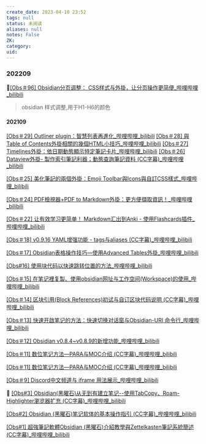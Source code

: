 ```yaml
---
create_date: 2023-04-10 23:52
tags: null
status: 未阅读 
aliases: null
notes: False
ZK: 
category: 
uid: 
---
```


### 202209

🙅[[Obs＃96] Obsidian分页调整： CSS样式与外掛，让分页操作更简便_哔哩哔哩_bilibili](https://www.bilibili.com/video/BV1f14y1a7QX/?spm_id_from=333.999.0.0&vd_source=0e30673b55c5c5beeb0619a112151137)

> obsidian 样式调整,用于H1-H6的颜色

#### 202109
[[Obs＃29] Outliner plugin：智慧列表再進化_哔哩哔哩_bilibili](https://www.bilibili.com/video/BV1kU4y1A74r/?spm_id_from=333.999.0.0)
[[Obs＃28] 與Table of Contents外掛相關的幾個HTML小技巧_哔哩哔哩_bilibili](https://www.bilibili.com/video/BV12P4y1h71f/?spm_id_from=333.999.0.0)
[[Obs＃27] Timelines外掛：依日期動態顯示特定筆記卡片_哔哩哔哩_bilibili](https://www.bilibili.com/video/BV1HR4y1p7CQ/?spm_id_from=333.999.0.0&vd_source=0e30673b55c5c5beeb0619a112151137)
[[Obs＃26] Dataview外掛- 製作索引筆記利器；動態查詢筆記資料 (CC字幕)_哔哩哔哩_bilibili](https://www.bilibili.com/video/BV1dQ4y1r7WW/?spm_id_from=333.999.0.0)

[[Obs＃25] 美化筆記的兩個外掛：Emoji Toolbar與Icons與自訂CSS樣式_哔哩哔哩_bilibili](https://www.bilibili.com/video/BV1EU4y1A72Z/?spm_id_from=333.999.0.0&vd_source=0e30673b55c5c5beeb0619a112151137)

[[Obs＃24] PDF檢視器+PDF to Markdown外掛：更方便擷取資訊！_哔哩哔哩_bilibili](https://www.bilibili.com/video/BV1gP4y1a7vJ/?spm_id_from=333.999.0.0)

[[Obs＃22] 让有效学习更简单！ Markdown汇出到Anki - 使用Flashcards插件_哔哩哔哩_bilibili](https://www.bilibili.com/video/BV1zq4y1o7hr/?spm_id_from=333.999.0.0&vd_source=0e30673b55c5c5beeb0619a112151137)

[[Obs＃18] v0.9.16 YAML增强功能 - tags与aliases (CC字幕)_哔哩哔哩_bilibili](https://www.bilibili.com/video/BV1mU4y1A7hL/?spm_id_from=333.999.0.0&vd_source=0e30673b55c5c5beeb0619a112151137)

[[Obs＃17] Obsidian表格操作技巧—使用Advanced Tables外掛_哔哩哔哩_bilibili](https://www.bilibili.com/video/BV1tR4y1p7DD/?spm_id_from=333.999.0.0&vd_source=0e30673b55c5c5beeb0619a112151137)

[[Obs#16] 使用块代码以快速跳转位置的方法_哔哩哔哩_bilibili](https://www.bilibili.com/video/BV1mu411f7GY/?spm_id_from=333.999.0.0&vd_source=0e30673b55c5c5beeb0619a112151137)

[[Obs＃15] 在笔记裡复製、使用obsidian网址与工作空间(Workspace)的使用_哔哩哔哩_bilibili](https://www.bilibili.com/video/BV1tf4y1E7fy/?spm_id_from=333.999.0.0&vd_source=0e30673b55c5c5beeb0619a112151137)

[[Obs＃14] 区块引用(Block References)初试与自订区块代码说明 (CC字幕)_哔哩哔哩_bilibili](https://www.bilibili.com/video/BV1D44y1b7NQ/?spm_id_from=333.999.0.0&vd_source=0e30673b55c5c5beeb0619a112151137)

[[Obs＃13] 快速开啟笔记的方法：快速切换对话窗与Obsidian-URI 命令行_哔哩哔哩_bilibili](https://www.bilibili.com/video/BV1rf4y1w7Uu/?spm_id_from=333.999.0.0&vd_source=0e30673b55c5c5beeb0619a112151137)

[[Obs＃12] Obsidian v0.8.4~v0.8.9的新增功能_哔哩哔哩_bilibili](https://www.bilibili.com/video/BV1sL411475c/?spm_id_from=333.999.0.0)

[[Obs＃11] 数位笔记方法—PARA与MOC介绍 (CC字幕)_哔哩哔哩_bilibili](https://www.bilibili.com/video/BV1tR4y1p733/?spm_id_from=333.999.0.0&vd_source=0e30673b55c5c5beeb0619a112151137)

[[Obs＃11] 数位笔记方法—PARA与MOC介绍 (CC字幕)_哔哩哔哩_bilibili](https://www.bilibili.com/video/BV1tR4y1p733/?spm_id_from=333.999.0.0&vd_source=0e30673b55c5c5beeb0619a112151137)

[[Obs＃9] Discord中文频道与 iframe 用法展示_哔哩哔哩_bilibili](https://www.bilibili.com/video/BV1Vq4y1P79q/?spm_id_from=333.999.0.0)

🍇 [[Obs#3] Obsidian(黑曜石)从无到有建立笔记--使用TabCopy、Roam-Highlighter瀏览器扩充 (CC字幕)_哔哩哔哩_bilibili](https://www.bilibili.com/video/BV1iQ4y1k7Sr/?spm_id_from=333.999.0.0&vd_source=0e30673b55c5c5beeb0619a112151137)


[[Obs#2] Obsidian (黑曜石)笔记软体的基本操作指引 (CC字幕)_哔哩哔哩_bilibili](https://www.bilibili.com/video/BV1HQ4y1C7sU/?spm_id_from=333.999.0.0)

[[Obs#1] 超強筆記軟體Obsidian (黑曜石)介紹教學與Zettelkasten筆記系統簡述 (CC字幕)_哔哩哔哩_bilibili](https://www.bilibili.com/video/BV14v41137ip/?spm_id_from=333.999.0.0)